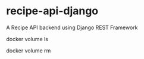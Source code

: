 # recipe-api-django
A Recipe API backend using Django REST Framework


docker volume ls

docker volume rm <volume-name>